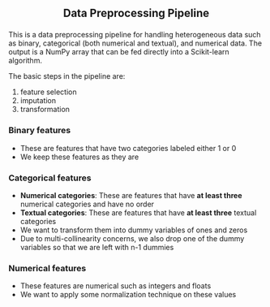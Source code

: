 ## <p align="center">Data Preprocessing Pipeline</p>

This is a data preprocessing pipeline for handling heterogeneous data such as binary, categorical (both numerical and textual), and numerical data. The output is a NumPy array that can be fed directly into a Scikit-learn algorithm.

The basic steps in the pipeline are:

 1. feature selection
 2. imputation
 3. transformation

### Binary features

- These are features that have two categories labeled either 1 or 0
- We keep these features as they are

### Categorical features

- **Numerical categories**: These are features that have **at least three** numerical categories and have no order
- **Textual categories**: These are features that have **at least three** textual categories
- We want to transform them into dummy variables of ones and zeros
- Due to multi-collinearity concerns, we also drop one of the dummy variables so that we are left with n-1 dummies

### Numerical features

- These features are numerical such as integers and floats
- We want to apply some normalization technique on these values

